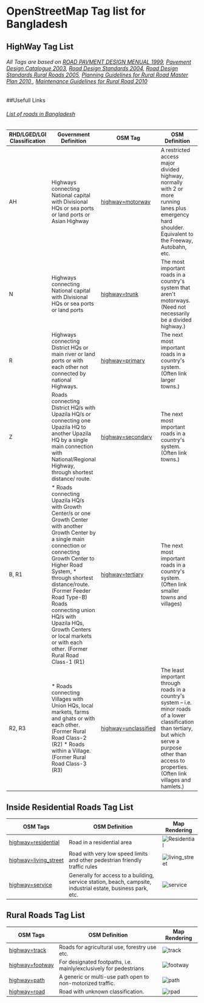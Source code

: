 # OpenStreetMap Tag list for Bangladesh


## HighWay Tag List

######  All Tags are based on [ROAD PAVMENT DESIGN MENUAL 1999](https://github.com/arahmandc/osmbdtag/blob/main/Raw/1999_Road%20Pavement%20Design%20Manual.pdf), [Pavement Design Catalogue 2003](https://github.com/arahmandc/osmbdtag/blob/main/Raw/2003_Pavement%20Design%20Catalogue%202003.pdf), [Road Design Standards 2004](https://github.com/arahmandc/osmbdtag/blob/main/Raw/2004_Road%20Design%20Standards.pdf), [Road Design Standards Rural Roads 2005](https://github.com/arahmandc/osmbdtag/blob/main/Raw/2005_Road%20Design%20Standards_Rural%20Roads_Final.pdf), [Planning Guidelines for Rural Road Master Plan 2010 ](https://github.com/arahmandc/osmbdtag/blob/main/Raw/GIS%20Guideline_English%202010.pdf), [Maintenance Guidelines for Rural Road 2010](https://github.com/arahmandc/osmbdtag/blob/main/Raw/Maintenance%20Guidelines%202010%20English.pdf)

##Usefull Links
###### [List of roads in Bangladesh](https://en.wikipedia.org/wiki/List_of_roads_in_Bangladesh)

RHD/LGED/LGI Classification  |  Government Definition  |  OSM Tag  |  OSM Definition  |  Map Rendering  
---------------------------  |  ---------------------  |  -------  |  --------------  |  -------------
AH  |  Highways connecting National capital with Divisional HQs or sea ports or land ports or Asian Highway  |  [highway=motorway](https://wiki.openstreetmap.org/wiki/Tag:highway%3Dmotorway)  |  A restricted access major divided highway, normally with 2 or more running lanes plus emergency hard shoulder. Equivalent to the Freeway, Autobahn, etc. |  ![Motorway](https://wiki.openstreetmap.org/w/images/6/6a/Rendering-highway_motorway_neutral.png)
N  |  Highways connecting National capital with Divisional HQs or sea ports or land ports  |  [highway=trunk](https://wiki.openstreetmap.org/wiki/Tag:highway%3Dtrunk)  |  The most important roads in a country's system that aren't motorways. (Need not necessarily be a divided highway.)  |  ![Trank](https://raw.githubusercontent.com/arahmandc/osmbdtag/main/img/Rendering-highway_trunk_carto.png)
R  |  Highways connecting District HQs or main river or land ports or with each other not connected by national Highways.  |  [highway=primary](https://wiki.openstreetmap.org/wiki/Tag%3Ahighway%3Dprimary)  |  The next most important roads in a country's system. (Often link larger towns.)  |  ![Primary](https://raw.githubusercontent.com/arahmandc/osmbdtag/main/img/Rendering-highway_primary_carto.png)
Z  |  Roads connecting District HQ/s with Upazila HQ/s or connecting one Upazila HQ to another Upazila HQ by a single main connection with National/Regional Highway, through shortest distance/ route.  |  [highway=secondary](https://wiki.openstreetmap.org/wiki/Tag%3Ahighway%3Dsecondary)  |  The next most important roads in a country's system. (Often link towns.)  |  ![Secondary](https://raw.githubusercontent.com/arahmandc/osmbdtag/main/img/Rendering-highway_secondary_carto.png)
B, R1  |  * Roads connecting Upazila HQ/s with Growth Center/s or one Growth Center with another Growth Center by a single main connection or connecting Growth Center to Higher Road System, * through shortest distance/route.(Former Feeder Road Type-B) Roads connecting union HQ/s with Upazila HQs, Growth Centers or local markets or with each other. (Former Rural Road Class-1 (R1)  |  [highway=tertiary](https://wiki.openstreetmap.org/wiki/Tag%3Ahighway%3Dtertiary)  |  The next most important roads in a country's system. (Often link smaller towns and villages)  |  ![Tertiary](https://raw.githubusercontent.com/arahmandc/osmbdtag/main/img/Rendering-highway_tertiary_carto.png)
R2, R3  |  * Roads connecting Villages with Union HQs, local markets, farms and ghats or with each other. (Former Rural Road Class-2 (R2) * Roads within a Village. (Former Rural Road Class-3 (R3)  |  [highway=unclassified](https://wiki.openstreetmap.org/wiki/Tag%3Ahighway%3Dunclassified)  |  The least important through roads in a country's system – i.e. minor roads of a lower classification than tertiary, but which serve a purpose other than access to properties. (Often link villages and hamlets.)  |  ![unclassified](https://raw.githubusercontent.com/arahmandc/osmbdtag/main/img/Rendering-highway_unclassified.png)


## Inside Residential Roads Tag List

OSM Tags  |  OSM Definition  |  Map Rendering
--------  |  --------------  |  -------------
[highway=residential](https://wiki.openstreetmap.org/wiki/Tag%3Ahighway%3Dresidential)  |  Road in a residential area  |  ![Residential](https://wiki.openstreetmap.org/w/images/5/57/Rendering-highway_residential.png)
[highway=living_street](https://wiki.openstreetmap.org/wiki/Tag%3Ahighway%3Dliving_street)  |  Road with very low speed limits and other pedestrian friendly traffic rules  |  ![living_street](https://wiki.openstreetmap.org/w/images/1/10/Living_street_osm.png)
[highway=service](https://wiki.openstreetmap.org/wiki/Tag%3Ahighway%3Dservice)  |  Generally for access to a building, service station, beach, campsite, industrial estate, business park, etc.  |  ![service](https://wiki.openstreetmap.org/w/images/7/7f/Rendering-highway_service.png)

## Rural Roads Tag List

OSM Tags  |  OSM Definition  |  Map Rendering
--------  |  --------------  |  -------------
[highway=track](https://wiki.openstreetmap.org/wiki/Tag%3Ahighway%3Dtrack)  |  Roads for agricultural use, forestry use etc.   |  ![track](https://wiki.openstreetmap.org/w/images/1/1c/Mapnik-tracktype-not-set.png)
[highway=footway](https://wiki.openstreetmap.org/wiki/Tag%3Ahighway%3Dfootway)  |  For designated footpaths, i.e. mainly/exclusively for pedestrians   |  ![footway](https://wiki.openstreetmap.org/w/images/b/b7/Rendering-highway_footway.png)
 [highway=path](https://wiki.openstreetmap.org/wiki/Tag%3Ahighway%3Dpath)   |  A generic or multi-use path open to non-motorized traffic.   |  ![path](https://wiki.openstreetmap.org/w/images/b/b7/Rendering-highway_footway.png)
 [highway=road](https://wiki.openstreetmap.org/wiki/Tag%3Ahighway%3Droad)  |  Road with unknown classification.  |  ![rpad](https://wiki.openstreetmap.org/w/images/5/53/Rendering-highway-road-mapnik.png)
 
 
